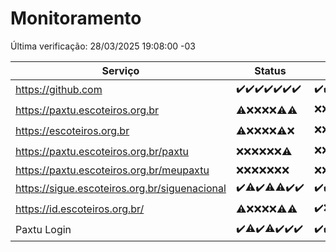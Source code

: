 # Monitoramento

Última verificação: 28/03/2025 19:08:00 -03

|Serviço|Status|Últimas 24h|
|---|---|---|
|https://github.com|<span title="2025-03-21: OK=23">✔️</span><span title="2025-03-22: OK=23">✔️</span><span title="2025-03-23: OK=23">✔️</span><span title="2025-03-24: OK=23">✔️</span><span title="2025-03-25: OK=23">✔️</span><span title="2025-03-26: OK=23">✔️</span><span title="2025-03-27: OK=21">✔️</span>|<span title="27/03/2025 19:08:00 -03 : 200">✔️</span><span title="27/03/2025 20:08:00 -03 : 200">✔️</span><span title="27/03/2025 21:43:00 -03 : 200">✔️</span><span title="27/03/2025 23:19:00 -03 : 200">✔️</span><span title="28/03/2025 00:25:00 -03 : 200">✔️</span><span title="28/03/2025 01:10:00 -03 : 200">✔️</span><span title="28/03/2025 02:09:00 -03 : 200">✔️</span><span title="28/03/2025 03:13:00 -03 : 200">✔️</span><span title="28/03/2025 04:09:00 -03 : 200">✔️</span><span title="28/03/2025 05:12:00 -03 : 200">✔️</span><span title="28/03/2025 06:09:00 -03 : 200">✔️</span><span title="28/03/2025 07:09:00 -03 : 200">✔️</span><span title="28/03/2025 08:07:00 -03 : 200">✔️</span><span title="28/03/2025 09:16:00 -03 : 200">✔️</span><span title="28/03/2025 10:18:00 -03 : 200">✔️</span><span title="28/03/2025 11:08:00 -03 : 200">✔️</span><span title="28/03/2025 12:08:00 -03 : 200">✔️</span><span title="28/03/2025 13:10:00 -03 : 200">✔️</span><span title="28/03/2025 14:08:00 -03 : 200">✔️</span><span title="28/03/2025 15:12:00 -03 : 200">✔️</span><span title="28/03/2025 16:07:00 -03 : 200">✔️</span><span title="28/03/2025 17:10:00 -03 : 200">✔️</span><span title="28/03/2025 18:07:00 -03 : 200">✔️</span><span title="28/03/2025 19:08:00 -03 : 200">✔️</span>|
|https://paxtu.escoteiros.org.br|<span title="2025-03-21: OK=3, Falhas=20">⚠️</span><span title="2025-03-22: Falhas=23">❌</span><span title="2025-03-23: Falhas=23">❌</span><span title="2025-03-24: Falhas=23">❌</span><span title="2025-03-25: Falhas=23">❌</span><span title="2025-03-26: OK=2, Falhas=21">⚠️</span><span title="2025-03-27: OK=8, Falhas=13">⚠️</span>|<span title="27/03/2025 19:08:00 -03 : 403">❌</span><span title="27/03/2025 20:08:00 -03 : 403">❌</span><span title="27/03/2025 21:43:00 -03 : 403">❌</span><span title="27/03/2025 23:19:00 -03 : 403">❌</span><span title="28/03/2025 00:25:00 -03 : 403">❌</span><span title="28/03/2025 01:10:00 -03 : 200">✔️</span><span title="28/03/2025 02:09:00 -03 : 403">❌</span><span title="28/03/2025 03:13:00 -03 : 403">❌</span><span title="28/03/2025 04:09:00 -03 : 403">❌</span><span title="28/03/2025 05:12:00 -03 : 403">❌</span><span title="28/03/2025 06:09:00 -03 : 403">❌</span><span title="28/03/2025 07:09:00 -03 : 403">❌</span><span title="28/03/2025 08:07:00 -03 : 403">❌</span><span title="28/03/2025 09:16:00 -03 : 403">❌</span><span title="28/03/2025 10:18:00 -03 : 403">❌</span><span title="28/03/2025 11:08:00 -03 : 403">❌</span><span title="28/03/2025 12:08:00 -03 : 403">❌</span><span title="28/03/2025 13:10:00 -03 : 403">❌</span><span title="28/03/2025 14:08:00 -03 : 403">❌</span><span title="28/03/2025 15:12:00 -03 : 200">✔️</span><span title="28/03/2025 16:07:00 -03 : 403">❌</span><span title="28/03/2025 17:10:00 -03 : 403">❌</span><span title="28/03/2025 18:07:00 -03 : 403">❌</span><span title="28/03/2025 19:08:00 -03 : 403">❌</span>|
|https://escoteiros.org.br|<span title="2025-03-21: OK=1, Falhas=22">⚠️</span><span title="2025-03-22: Falhas=23">❌</span><span title="2025-03-23: Falhas=23">❌</span><span title="2025-03-24: Falhas=23">❌</span><span title="2025-03-25: Falhas=23">❌</span><span title="2025-03-26: OK=1, Falhas=22">⚠️</span><span title="2025-03-27: Falhas=21">❌</span>|<span title="27/03/2025 19:08:00 -03 : 403">❌</span><span title="27/03/2025 20:08:00 -03 : 403">❌</span><span title="27/03/2025 21:43:00 -03 : 403">❌</span><span title="27/03/2025 23:19:00 -03 : 403">❌</span><span title="28/03/2025 00:25:00 -03 : 403">❌</span><span title="28/03/2025 01:10:00 -03 : 403">❌</span><span title="28/03/2025 02:09:00 -03 : 403">❌</span><span title="28/03/2025 03:13:00 -03 : 403">❌</span><span title="28/03/2025 04:09:00 -03 : 403">❌</span><span title="28/03/2025 05:12:00 -03 : 403">❌</span><span title="28/03/2025 06:09:00 -03 : 403">❌</span><span title="28/03/2025 07:09:00 -03 : 403">❌</span><span title="28/03/2025 08:07:00 -03 : 403">❌</span><span title="28/03/2025 09:16:00 -03 : 403">❌</span><span title="28/03/2025 10:18:00 -03 : 403">❌</span><span title="28/03/2025 11:08:00 -03 : 403">❌</span><span title="28/03/2025 12:08:00 -03 : 403">❌</span><span title="28/03/2025 13:10:00 -03 : 403">❌</span><span title="28/03/2025 14:08:00 -03 : 403">❌</span><span title="28/03/2025 15:12:00 -03 : 403">❌</span><span title="28/03/2025 16:07:00 -03 : 403">❌</span><span title="28/03/2025 17:10:00 -03 : 200">✔️</span><span title="28/03/2025 18:07:00 -03 : 403">❌</span><span title="28/03/2025 19:08:00 -03 : 403">❌</span>|
|https://paxtu.escoteiros.org.br/paxtu|<span title="2025-03-21: Falhas=23">❌</span><span title="2025-03-22: Falhas=23">❌</span><span title="2025-03-23: Falhas=23">❌</span><span title="2025-03-24: Falhas=23">❌</span><span title="2025-03-25: Falhas=23">❌</span><span title="2025-03-26: Falhas=23">❌</span><span title="2025-03-27: OK=2, Falhas=19">⚠️</span>|<span title="27/03/2025 19:08:00 -03 : 403">❌</span><span title="27/03/2025 20:08:00 -03 : 403">❌</span><span title="27/03/2025 21:43:00 -03 : 403">❌</span><span title="27/03/2025 23:19:00 -03 : 403">❌</span><span title="28/03/2025 00:25:00 -03 : 403">❌</span><span title="28/03/2025 01:10:00 -03 : 403">❌</span><span title="28/03/2025 02:09:00 -03 : 403">❌</span><span title="28/03/2025 03:13:00 -03 : 403">❌</span><span title="28/03/2025 04:09:00 -03 : 403">❌</span><span title="28/03/2025 05:12:00 -03 : 200">✔️</span><span title="28/03/2025 06:09:00 -03 : 403">❌</span><span title="28/03/2025 07:09:00 -03 : 403">❌</span><span title="28/03/2025 08:07:00 -03 : 403">❌</span><span title="28/03/2025 09:16:00 -03 : 403">❌</span><span title="28/03/2025 10:18:00 -03 : 403">❌</span><span title="28/03/2025 11:08:00 -03 : 403">❌</span><span title="28/03/2025 12:08:00 -03 : 403">❌</span><span title="28/03/2025 13:10:00 -03 : 403">❌</span><span title="28/03/2025 14:08:00 -03 : 403">❌</span><span title="28/03/2025 15:12:00 -03 : 403">❌</span><span title="28/03/2025 16:07:00 -03 : 403">❌</span><span title="28/03/2025 17:10:00 -03 : 403">❌</span><span title="28/03/2025 18:07:00 -03 : 200">✔️</span><span title="28/03/2025 19:08:00 -03 : 403">❌</span>|
|https://paxtu.escoteiros.org.br/meupaxtu|<span title="2025-03-21: Falhas=23">❌</span><span title="2025-03-22: Falhas=23">❌</span><span title="2025-03-23: Falhas=23">❌</span><span title="2025-03-24: Falhas=23">❌</span><span title="2025-03-25: Falhas=23">❌</span><span title="2025-03-26: Falhas=23">❌</span><span title="2025-03-27: Falhas=21">❌</span>|<span title="27/03/2025 19:08:00 -03 : 403">❌</span><span title="27/03/2025 20:08:00 -03 : 403">❌</span><span title="27/03/2025 21:43:00 -03 : 403">❌</span><span title="27/03/2025 23:19:00 -03 : 403">❌</span><span title="28/03/2025 00:25:00 -03 : 403">❌</span><span title="28/03/2025 01:11:00 -03 : 403">❌</span><span title="28/03/2025 02:09:00 -03 : 403">❌</span><span title="28/03/2025 03:13:00 -03 : 403">❌</span><span title="28/03/2025 04:09:00 -03 : 403">❌</span><span title="28/03/2025 05:12:00 -03 : 403">❌</span><span title="28/03/2025 06:09:00 -03 : 403">❌</span><span title="28/03/2025 07:09:00 -03 : 403">❌</span><span title="28/03/2025 08:07:00 -03 : 403">❌</span><span title="28/03/2025 09:16:00 -03 : 403">❌</span><span title="28/03/2025 10:18:00 -03 : 403">❌</span><span title="28/03/2025 11:08:00 -03 : 403">❌</span><span title="28/03/2025 12:08:00 -03 : 403">❌</span><span title="28/03/2025 13:10:00 -03 : 403">❌</span><span title="28/03/2025 14:08:00 -03 : 403">❌</span><span title="28/03/2025 15:12:00 -03 : 403">❌</span><span title="28/03/2025 16:07:00 -03 : 403">❌</span><span title="28/03/2025 17:10:00 -03 : 403">❌</span><span title="28/03/2025 18:07:00 -03 : 403">❌</span><span title="28/03/2025 19:08:00 -03 : 403">❌</span>|
|https://sigue.escoteiros.org.br/siguenacional|<span title="2025-03-21: OK=23">✔️</span><span title="2025-03-22: OK=22, Falhas=1">⚠️</span><span title="2025-03-23: OK=23">✔️</span><span title="2025-03-24: OK=22, Falhas=1">⚠️</span><span title="2025-03-25: OK=22, Falhas=1">⚠️</span><span title="2025-03-26: OK=23">✔️</span><span title="2025-03-27: OK=21">✔️</span>|<span title="27/03/2025 19:08:00 -03 : 200">✔️</span><span title="27/03/2025 20:08:00 -03 : 200">✔️</span><span title="27/03/2025 21:43:00 -03 : 0">❌</span><span title="27/03/2025 23:19:00 -03 : 200">✔️</span><span title="28/03/2025 00:25:00 -03 : 200">✔️</span><span title="28/03/2025 01:11:00 -03 : 200">✔️</span><span title="28/03/2025 02:09:00 -03 : 200">✔️</span><span title="28/03/2025 03:13:00 -03 : 200">✔️</span><span title="28/03/2025 04:09:00 -03 : 200">✔️</span><span title="28/03/2025 05:12:00 -03 : 200">✔️</span><span title="28/03/2025 06:09:00 -03 : 200">✔️</span><span title="28/03/2025 07:09:00 -03 : 200">✔️</span><span title="28/03/2025 08:07:00 -03 : 200">✔️</span><span title="28/03/2025 09:16:00 -03 : 200">✔️</span><span title="28/03/2025 10:18:00 -03 : 200">✔️</span><span title="28/03/2025 11:08:00 -03 : 200">✔️</span><span title="28/03/2025 12:08:00 -03 : 200">✔️</span><span title="28/03/2025 13:10:00 -03 : 200">✔️</span><span title="28/03/2025 14:08:00 -03 : 200">✔️</span><span title="28/03/2025 15:12:00 -03 : 200">✔️</span><span title="28/03/2025 16:07:00 -03 : 200">✔️</span><span title="28/03/2025 17:10:00 -03 : 200">✔️</span><span title="28/03/2025 18:07:00 -03 : 200">✔️</span><span title="28/03/2025 19:08:00 -03 : 200">✔️</span>|
|https://id.escoteiros.org.br/|<span title="2025-03-21: OK=4, Falhas=19">⚠️</span><span title="2025-03-22: Falhas=23">❌</span><span title="2025-03-23: Falhas=23">❌</span><span title="2025-03-24: Falhas=23">❌</span><span title="2025-03-25: Falhas=23">❌</span><span title="2025-03-26: OK=2, Falhas=21">⚠️</span><span title="2025-03-27: OK=6, Falhas=15">⚠️</span>|<span title="27/03/2025 19:08:00 -03 : 200">✔️</span><span title="27/03/2025 20:08:00 -03 : 403">❌</span><span title="27/03/2025 21:43:00 -03 : 403">❌</span><span title="27/03/2025 23:19:00 -03 : 403">❌</span><span title="28/03/2025 00:25:00 -03 : 403">❌</span><span title="28/03/2025 01:11:00 -03 : 403">❌</span><span title="28/03/2025 02:09:00 -03 : 403">❌</span><span title="28/03/2025 03:13:00 -03 : 403">❌</span><span title="28/03/2025 04:09:00 -03 : 403">❌</span><span title="28/03/2025 05:12:00 -03 : 403">❌</span><span title="28/03/2025 06:09:00 -03 : 200">✔️</span><span title="28/03/2025 07:09:00 -03 : 403">❌</span><span title="28/03/2025 08:07:00 -03 : 403">❌</span><span title="28/03/2025 09:16:00 -03 : 403">❌</span><span title="28/03/2025 10:18:00 -03 : 403">❌</span><span title="28/03/2025 11:08:00 -03 : 403">❌</span><span title="28/03/2025 12:08:00 -03 : 200">✔️</span><span title="28/03/2025 13:10:00 -03 : 200">✔️</span><span title="28/03/2025 14:08:00 -03 : 403">❌</span><span title="28/03/2025 15:12:00 -03 : 200">✔️</span><span title="28/03/2025 16:07:00 -03 : 403">❌</span><span title="28/03/2025 17:10:00 -03 : 403">❌</span><span title="28/03/2025 18:07:00 -03 : 200">✔️</span><span title="28/03/2025 19:08:00 -03 : 403">❌</span>|
|Paxtu Login|<span title="2025-03-21: OK=23">✔️</span><span title="2025-03-22: OK=22, Falhas=1">⚠️</span><span title="2025-03-23: OK=23">✔️</span><span title="2025-03-24: OK=22, Falhas=1">⚠️</span><span title="2025-03-25: OK=23">✔️</span><span title="2025-03-26: OK=23">✔️</span><span title="2025-03-27: OK=21">✔️</span>|<span title="27/03/2025 19:08:00 -03 : 200">✔️</span><span title="27/03/2025 20:08:00 -03 : 200">✔️</span><span title="27/03/2025 21:43:00 -03 : 200">✔️</span><span title="27/03/2025 23:19:00 -03 : 200">✔️</span><span title="28/03/2025 00:25:00 -03 : 200">✔️</span><span title="28/03/2025 01:11:00 -03 : 200">✔️</span><span title="28/03/2025 02:09:00 -03 : 200">✔️</span><span title="28/03/2025 03:13:00 -03 : 200">✔️</span><span title="28/03/2025 04:09:00 -03 : 200">✔️</span><span title="28/03/2025 05:12:00 -03 : 200">✔️</span><span title="28/03/2025 06:09:00 -03 : 200">✔️</span><span title="28/03/2025 07:09:00 -03 : 200">✔️</span><span title="28/03/2025 08:07:00 -03 : 200">✔️</span><span title="28/03/2025 09:16:00 -03 : 200">✔️</span><span title="28/03/2025 10:18:00 -03 : 200">✔️</span><span title="28/03/2025 11:08:00 -03 : 200">✔️</span><span title="28/03/2025 12:08:00 -03 : 200">✔️</span><span title="28/03/2025 13:10:00 -03 : 200">✔️</span><span title="28/03/2025 14:08:00 -03 : 200">✔️</span><span title="28/03/2025 15:12:00 -03 : 200">✔️</span><span title="28/03/2025 16:07:00 -03 : 200">✔️</span><span title="28/03/2025 17:10:00 -03 : 200">✔️</span><span title="28/03/2025 18:07:00 -03 : 200">✔️</span><span title="28/03/2025 19:08:00 -03 : 200">✔️</span>|
